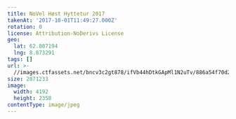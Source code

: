 ```yaml
---
title: NoVel Høst Hyttetur 2017
takenAt: '2017-10-01T11:49:27.000Z'
rotation: 0
license: Attribution-NoDerivs License
geo:
  lat: 62.807194
  lng: 8.873291
tags: []
url: >-
  //images.ctfassets.net/bncv3c2gt878/ifVb44hDtkGApMl1N2uTv/886a54f70d231e8fbb7bb012ec36ae8f/novel-hst-hyttetur-2017_36727360344_o
size: 2871233
image:
  width: 4192
  height: 2358
contentType: image/jpeg
---
```


